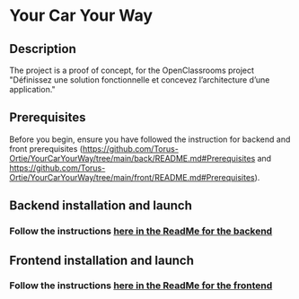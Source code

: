 # Your Car Your Way

## Description
The project is a proof of concept, for the OpenClassrooms project "Définissez une solution fonctionnelle et concevez l’architecture d’une application."

## Prerequisites
Before you begin, ensure you have followed the instruction for backend and front prerequisites (https://github.com/Torus-Ortie/YourCarYourWay/tree/main/back/README.md#Prerequisites and https://github.com/Torus-Ortie/YourCarYourWay/tree/main/front/README.md#Prerequisites).

## Backend installation and launch
### Follow the instructions [here in the ReadMe for the backend](https://github.com/Torus-Ortie/YourCarYourWay/tree/main/back/README.md)

## Frontend installation and launch
### Follow the instructions [here in the ReadMe for the frontend](https://github.com/Torus-Ortie/YourCarYourWay/tree/main/front/README.md)
